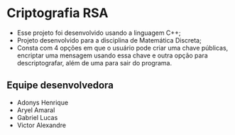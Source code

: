 # Criptografia RSA
- Esse projeto foi desenvolvido usando a linguagem C++;
- Projeto desenvolvido para a disciplina de Matemática Discreta;
- Consta com 4 opções em que o usuário pode criar uma chave públicas, encriptar uma mensagem usando essa chave e outra opção para descriptografar, além de uma para sair do programa.

## Equipe desenvolvedora
- Adonys Henrique
- Aryel Amaral
- Gabriel Lucas
- Victor Alexandre
